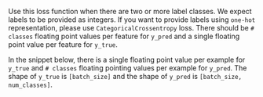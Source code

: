 Use this loss function when there are two or more label classes. We expect labels to be provided as integers. If you want to provide labels using `one-hot` representation, please use `CategoricalCrossentropy` loss. There should be `# classes` floating point values per feature for `y_pred` and a single floating point value per feature for `y_true`.

In the snippet below, there is a single floating point value per example for `y_true` and `# classes` floating pointing values per example for `y_pred`. The shape of `y_true` is `[batch_size]` and the shape of `y_pred` is `[batch_size, num_classes]`.
